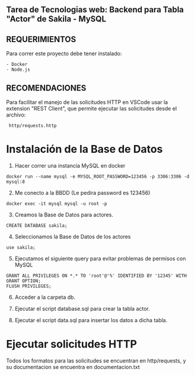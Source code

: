 ## Tarea de Tecnologias web: Backend para Tabla "Actor" de Sakila - MySQL

## REQUERIMIENTOS

Para correr este proyecto debe tener instalado:

    - Docker
    - Node.js
    
## RECOMENDACIONES

Para facilitar el manejo de las solicitudes HTTP en VSCode usar la extension "REST Client", que permite ejecutar las solicitudes desde el archivo:
```
 http/requests.http
 ```

# Instalación de la Base de Datos

1. Hacer correr una instancia MySQL en docker

```
docker run --name mysql -e MYSQL_ROOT_PASSWORD=123456 -p 3306:3306 -d mysql:8
```

2. Me conecto a la BBDD (Le pedira password es 123456)

```
docker exec -it mysql mysql -u root -p
```

3. Creamos la Base de Datos para actores.

```
CREATE DATABASE sakila;
```

4. Seleccionamos la Base de Datos de los actores

```
use sakila;
```
5. Ejecutamos el siguiente query para evitar problemas de permisos con MySQL

```
GRANT ALL PRIVILEGES ON *.* TO 'root'@'%' IDENTIFIED BY '12345' WITH GRANT OPTION;
FLUSH PRIVILEGES;
```

6. Acceder a la carpeta db. 

7. Ejecutar el script database.sql para crear la tabla actor.

8. Ejecutar el script data.sql para insertar los datos a dicha tabla.

# Ejecutar solicitudes HTTP

Todos los formatos para las solicitudes se encuentran en http/requests, y su documentacion se encuentra en documentacion.txt